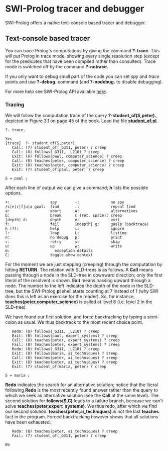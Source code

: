 # SWI-Prolog tracer and debugger #
SWI-Prolog offers a native text-console based tracer and debugger.

## Text-console based tracer ##
You can trace Prolog's computations by giving the command **?-trace.** This will put Prolog in trace mode, showing every single resolution step (except for the predicates that have been compiled rather than consulted). Trace mode is switched off by the command **?-notrace.**

If you only want to debug small part of the code you can set *spy* and *trace* points and use **?-debug.** command (and **?-nodebug.** to disable debugging).

For more help see SWI-Prolog API available [here](http://www.swi-prolog.org/pldoc/man?section=debugger).

### Tracing ###
We will follow the computation trace of the query **?-student\_of(S,peter).**, depicted in Figure 3.1 on page 45 of the book. Load the file [**student\_of.pl**](student_of.pl?raw=true).

    ?- trace.

    Yes
    [trace]  ?- student_of(S,peter).
       Call: (7) student_of(_G311, peter) ? creep
       Call: (8) follows(_G311, _L210) ? creep
       Exit: (8) follows(paul, computer_science) ? creep
       Call: (8) teaches(peter, computer_science) ? creep
       Exit: (8) teaches(peter, computer_science) ? creep
       Exit: (7) student_of(paul, peter) ? creep

    S = paul ;

After each line of output we can give a command; **h** lists the possible options.

    +:                  spy        -:              no spy
    /c|e|r|f|u|a goal:  find       .:              repeat find
    a:                  abort      A:              alternatives
    b:                  break      c (ret, space): creep
    [depth] d:          depth      e:              exit
    f:                  fail       [ndepth] g:     goals (backtrace)
    h (?):              help       i:              ignore
    l:                  leap       L:              listing
    n:                  no debug   p:              print
    r:                  retry      s:              skip
    u:                  up         w:              write
    m:                    exception details
    C:                  toggle show context

For the moment we are just stepping (creeping) through the computation by hitting **RETURN**. The relation with SLD-trees is as follows. A **Call** means passing through a node in the SLD-tree in downward direction; only the first literal of the resolvent is shown. **Exit** means passing upward through a node. The number to the left indicates the depth of the node in the SLD-tree, but the SWI-Prolog **pl** shell starts counting at 7 instead of 1 (why SWI does this is left as an exercise for the reader). So, for instance, **teaches(peter,computer\_science)** is called at level 8 (i.e. level 2 in the SLD-tree).

We have found our first solution, and force backtracking by typing a semi-colon as usual. We thus backtrack to the most recent choice point.

       Redo: (8) follows(_G311, _L210) ? creep
       Exit: (8) follows(paul, expert_systems) ? creep
       Call: (8) teaches(peter, expert_systems) ? creep
       Fail: (8) teaches(peter, expert_systems) ? creep
       Redo: (8) follows(_G311, _L210) ? creep
       Exit: (8) follows(maria, ai_techniques) ? creep
       Call: (8) teaches(peter, ai_techniques) ? creep
       Exit: (8) teaches(peter, ai_techniques) ? creep
       Exit: (7) student_of(maria, peter) ? creep

    S = maria ;

**Redo** indicates the search for an alternative solution; notice that the literal following **Redo** is the most recently found answer rather than the query to which we seek an alternative solution (see the **Call** at the same level). The second solution for **follows(S,C)** leads to a failure branch, because we can't solve **teaches(peter,expert\_systems)**. We thus redo, after which we find our second solution. **teaches(peter,ai\_techniques)** is not the last **teaches** fact in the program. Forced backtracking however shows that all solutions have been exhausted.

       Redo: (8) teaches(peter, ai_techniques) ? creep
       Fail: (7) student_of(_G311, peter) ? creep

    No
